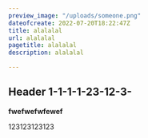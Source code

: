 ```yaml
---
preview_image: "/uploads/someone.png"
dateofcreate: 2022-07-20T18:22:47Z
title: alalalal
url: alalalal
pagetitle: alalalal
description: alalalal

---
```

## Header 1-1-1-1-23-12-3-

**fwefwefwfewef**

123123123123